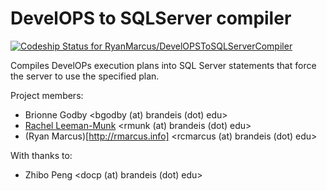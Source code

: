 # DevelOPS to SQLServer compiler

[ ![Codeship Status for RyanMarcus/DevelOPSToSQLServerCompiler](https://codeship.com/projects/e74702d0-4ccd-0132-de06-06f14de298ab/status?branch=master)](https://codeship.com/projects/47240)

Compiles DevelOPs execution plans into SQL Server statements that force the server to use the specified plan.

Project members:

  * Brionne Godby <bgodby (at) brandeis (dot) edu>
  * [Rachel Leeman-Munk](http://rleemanmunk.me) <rmunk (at) brandeis (dot) edu>
  * (Ryan Marcus)[http://rmarcus.info] <rcmarcus (at) brandeis (dot) edu>
  
With thanks to:

  * Zhibo Peng <docp (at) brandeis (dot) edu>


